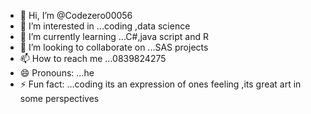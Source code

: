 - 👋 Hi, I’m @Codezero00056
- 👀 I’m interested in ...coding ,data science 
- 🌱 I’m currently learning ...C#,java script and R 
- 💞️ I’m looking to collaborate on ...SAS projects
- 📫 How to reach me ...0839824275
- 😄 Pronouns: ...he
- ⚡ Fun fact: ...coding its an expression of ones feeling ,its great art in some perspectives 

<!---
Codezero00056/Codezero00056 is a ✨ special ✨ repository because its `README.md` (this file) appears on your GitHub profile.
You can click the Preview link to take a look at your changes.
--->
